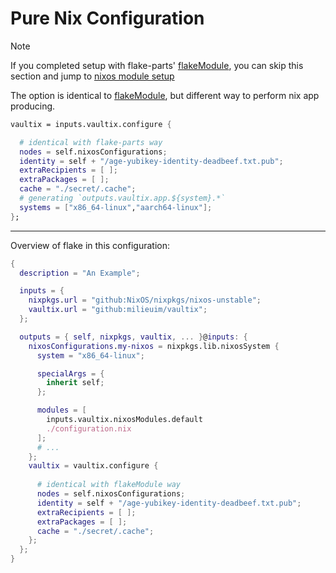# Pure Nix Configuration


> [!NOTE]
> If you completed setup with flake-parts' [flakeModule](./flake-module.md), you can skip this section and jump to [nixos module setup](nixos-option.md)


The option is identical to [flakeModule](./flake-module.md), but different way to perform nix app producing.


```nix
vaultix = inputs.vaultix.configure {

  # identical with flake-parts way
  nodes = self.nixosConfigurations;
  identity = self + "/age-yubikey-identity-deadbeef.txt.pub";
  extraRecipients = [ ];
  extraPackages = [ ];
  cache = "./secret/.cache";
  # generating `outputs.vaultix.app.${system}.*`
  systems = ["x86_64-linux","aarch64-linux"];
};
```

---

Overview of flake in this configuration:

```nix
{
  description = "An Example";

  inputs = {
    nixpkgs.url = "github:NixOS/nixpkgs/nixos-unstable";
    vaultix.url = "github:milieuim/vaultix";
  };

  outputs = { self, nixpkgs, vaultix, ... }@inputs: {
    nixosConfigurations.my-nixos = nixpkgs.lib.nixosSystem {
      system = "x86_64-linux";

      specialArgs = {
        inherit self;
      };

      modules = [
        inputs.vaultix.nixosModules.default
        ./configuration.nix
      ];
      # ...
    };
    vaultix = vaultix.configure {
    
      # identical with flakeModule way
      nodes = self.nixosConfigurations;
      identity = self + "/age-yubikey-identity-deadbeef.txt.pub";
      extraRecipients = [ ];
      extraPackages = [ ];
      cache = "./secret/.cache";
    };
  };
}
```
